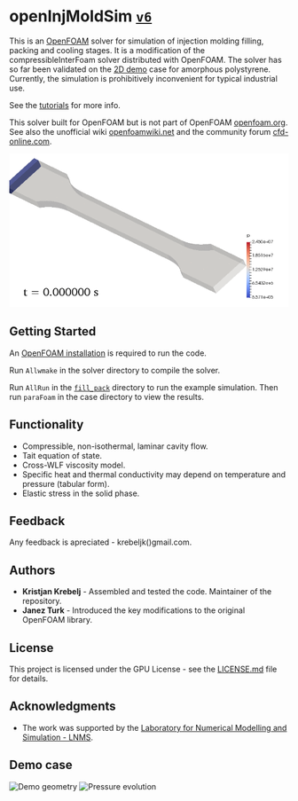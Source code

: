 # openInjMoldSim [`v6`](VERSION.md)

This is an [OpenFOAM](http://openfoamwiki.net/index.php/Installation) solver for simulation of injection molding filling, packing and cooling stages.
It is a modification of the compressibleInterFoam solver distributed with OpenFOAM.
The solver has so far been validated on the [2D demo](https://nbviewer.jupyter.org/github/krebeljk/openInjMoldSim/blob/master/tutorials/Tutorials.ipynb) case for amorphous polystyrene.
Currently, the simulation is prohibitively inconvenient for typical industrial use.

See the [tutorials](https://nbviewer.jupyter.org/github/krebeljk/openInjMoldSim/blob/master/tutorials/Tutorials.ipynb) for more info.

This solver built for OpenFOAM but is not part of OpenFOAM [openfoam.org](https://openfoam.org/). See also the unofficial wiki
[openfoamwiki.net](https://openfoamwiki.net/index.php/Main_Page) and the community forum
[cfd-online.com](https://www.cfd-online.com/Forums/openfoam/).

![oimsDogbone](oimsDogbone.gif)

## Getting Started

An [OpenFOAM installation](http://openfoamwiki.net/index.php/Installation) is required to run the code.

Run `Allwmake` in the solver directory to compile the solver.

Run `AllRun` in the [`fill_pack`](/tutorials/demo/fill_pack) directory to run the example simulation. Then run `paraFoam` in the case directory to view the results.

## Functionality

* Compressible, non-isothermal, laminar cavity flow.
* Tait equation of state.
* Cross-WLF viscosity model.
* Specific heat and thermal conductivity may depend on temperature and pressure (tabular form).
* Elastic stress in the solid phase.

## Feedback

Any feedback is apreciated - krebeljk()gmail.com.

## Authors

* **Kristjan Krebelj** - Assembled and tested the code. Maintainer of the repository.
* **Janez Turk** - Introduced the key modifications to the original OpenFOAM library.

## License

This project is licensed under the GPU License - see the [LICENSE.md](LICENSE.md) file for details.

## Acknowledgments

* The work was supported by the [Laboratory for Numerical Modelling and Simulation - LNMS](http://lab.fs.uni-lj.si/lnms/).

## Demo case
![Demo geometry](/tutorials/demo/demo_geom.png)
![Pressure evolution](/tutorials/demo/plot.png)

